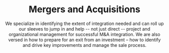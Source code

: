 ---
layout: service
order: 3
title: "Mergers and Acquisitions"
subtitle: "We specialize in identifying the extent of integration needed and can roll up our sleeves to jump in and help -- not just direct -- project and organizational management for successful M&A integration. We are also versed in how to prepare for an exit from an investment – how to identify and drive key improvements and manage the sale process."
blurb-intro: "Unlock the potential of your business with expert M&A guidance and seamless integration."
intro: "At SLKone, we understand that while combining functional areas or departments may appear straightforward on paper, the reality is far more complex. Our consultants and subject matter experts, trained across various industries and possessing deep functional expertise, specialize in identifying the extent of integration needed. We don't just direct – we actively participate in project and organizational management to ensure successful M&A integration."
approach: "We follow a comprehensive approach that includes strategic planning, due diligence, integration management, and value optimization. Our team works closely with your stakeholders to align M&A objectives with your business goals, ensuring that every acquisition or merger contributes positively to your long-term strategy."
impact_title: "Our Impact"
impact_intro: "Partnering with SLKone for your M&A needs can lead to transformative outcomes, such as:"
impact:
  - "20-30% acceleration in integration timelines"
  - "15-25% achievement of synergy targets above projections"
  - "10-20% reduction in integration costs"
  - "30-40% improvement in employee retention during transitions"
  - "25-35% enhancement in stakeholder satisfaction"
impact_conclusion: "Our clients experience smoother transitions, faster realization of synergies, and enhanced organizational performance post-M&A, ensuring that mergers and acquisitions contribute effectively to their strategic growth and market position."
why_choose:
  - "End-to-End Expertise: Comprehensive support across the entire M&A lifecycle."
  - "Hands-On Approach: Active participation in integration and management processes."
  - "Cross-Industry Experience: Insights and best practices from diverse sectors."
  - "Data-Driven Decisions: Leveraging advanced analytics for strategic planning."
  - "Value Focused: Strategies aimed at maximizing value creation and synergy realization."
  - "Rapid Deployment: Efficient mobilization to support time-sensitive M&A activities."
cta: "Ready to navigate your mergers and acquisitions with confidence? Contact SLKone today to learn how our M&A services can help you maximize the value of your transactions and achieve lasting success."
icon: "fa-handshake"
color: "forest"
image: "/assets/images/backgrounds/mergers-and-acquisitions.webp"
---